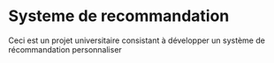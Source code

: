 # Systeme de recommandation
Ceci est un projet universitaire 
consistant à développer un système de récommandation personnaliser